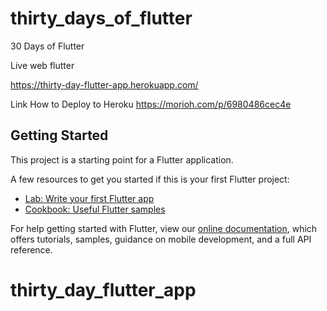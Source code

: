 # thirty_days_of_flutter

30 Days of Flutter

Live web flutter

https://thirty-day-flutter-app.herokuapp.com/

Link How to Deploy to Heroku https://morioh.com/p/6980486cec4e
## Getting Started

This project is a starting point for a Flutter application.

A few resources to get you started if this is your first Flutter project:

- [Lab: Write your first Flutter app](https://flutter.dev/docs/get-started/codelab)
- [Cookbook: Useful Flutter samples](https://flutter.dev/docs/cookbook)

For help getting started with Flutter, view our
[online documentation](https://flutter.dev/docs), which offers tutorials,
samples, guidance on mobile development, and a full API reference.
# thirty_day_flutter_app
